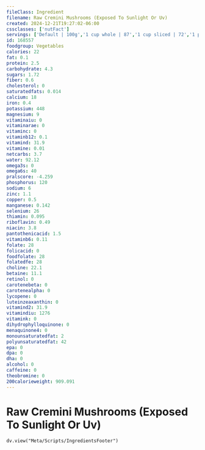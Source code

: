 ```yaml
---
fileClass: Ingredient
filename: Raw Cremini Mushrooms (Exposed To Sunlight Or Uv)
created: 2024-12-21T19:27:02-06:00
cssclasses: ['nutFact']
servings: ['Default | 100g','1 cup whole | 87','1 cup sliced | 72','1 piece whole | 20']
id: 168557
foodgroup: Vegetables
calories: 22
fat: 0.1
protein: 2.5
carbohydrate: 4.3
sugars: 1.72
fiber: 0.6
cholesterol: 0
saturatedfats: 0.014
calcium: 18
iron: 0.4
potassium: 448
magnesium: 9
vitaminaiu: 0
vitaminarae: 0
vitaminc: 0
vitaminb12: 0.1
vitamind: 31.9
vitamine: 0.01
netcarbs: 3.7
water: 92.12
omega3s: 0
omega6s: 40
pralscore: -4.259
phosphorus: 120
sodium: 6
zinc: 1.1
copper: 0.5
manganese: 0.142
selenium: 26
thiamin: 0.095
riboflavin: 0.49
niacin: 3.8
pantothenicacid: 1.5
vitaminb6: 0.11
folate: 28
folicacid: 0
foodfolate: 28
folatedfe: 28
choline: 22.1
betaine: 11.1
retinol: 0
carotenebeta: 0
carotenealpha: 0
lycopene: 0
luteinzeaxanthin: 0
vitamind2: 31.9
vitamindiu: 1276
vitamink: 0
dihydrophylloquinone: 0
menaquinone4: 0
monounsaturatedfat: 2
polyunsaturatedfat: 42
epa: 0
dpa: 0
dha: 0
alcohol: 0
caffeine: 0
theobromine: 0
200calorieweight: 909.091
---
```


# Raw Cremini Mushrooms (Exposed To Sunlight Or Uv)

```dataviewjs
dv.view("Meta/Scripts/IngredientsFooter")
```